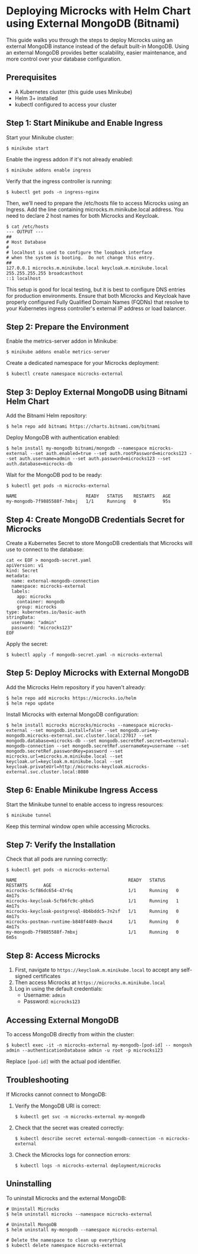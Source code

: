 # Deploying Microcks with Helm Chart using External MongoDB (Bitnami)

This guide walks you through the steps to deploy Microcks using an external MongoDB instance instead of the default built-in MongoDB. Using an external MongoDB provides better scalability, easier maintenance, and more control over your database configuration.

## Prerequisites

- A Kubernetes cluster (this guide uses Minikube)
- Helm 3+ installed
- kubectl configured to access your cluster

## Step 1: Start Minikube and Enable Ingress

Start your Minikube cluster:

```shell
$ minikube start
```

Enable the ingress addon if it's not already enabled:

```shell
$ minikube addons enable ingress
```

Verify that the ingress controller is running:

```shell
$ kubectl get pods -n ingress-nginx
```

Then, we’ll need to prepare the /etc/hosts file to access Microcks using an Ingress. Add the line containing microcks.m.minikube.local address. You need to declare 2 host names for both Microcks and Keycloak.

```shell
$ cat /etc/hosts
--- OUTPUT --- 
##
# Host Database
#
# localhost is used to configure the loopback interface
# when the system is booting.  Do not change this entry.
##
127.0.0.1 microcks.m.minikube.local keycloak.m.minikube.local
255.255.255.255 broadcasthost
::1 localhost
```

This setup is good for local testing, but it is best to configure DNS entries for production environments. Ensure that both Microcks and Keycloak have properly configured Fully Qualified Domain Names (FQDNs) that resolve to your Kubernetes ingress controller's external IP address or load balancer. 

## Step 2: Prepare the Environment

Enable the metrics-server addon in Minikube:

```shell
$ minikube addons enable metrics-server
```

Create a dedicated namespace for your Microcks deployment:

```shell
$ kubectl create namespace microcks-external
```

## Step 3: Deploy External MongoDB using Bitnami Helm Chart

Add the Bitnami Helm repository:

```shell
$ helm repo add bitnami https://charts.bitnami.com/bitnami
```

Deploy MongoDB with authentication enabled:

```shell
$ helm install my-mongodb bitnami/mongodb --namespace microcks-external --set auth.enabled=true --set auth.rootPassword=microcks123 --set auth.username=admin --set auth.password=microcks123 --set auth.database=microcks-db
```

Wait for the MongoDB pod to be ready:

```shell
$ kubectl get pods -n microcks-external 

NAME                          READY   STATUS    RESTARTS   AGE                                                  
my-mongodb-7f9885588f-7mbxj   1/1     Running   0          95s
```

## Step 4: Create MongoDB Credentials Secret for Microcks

Create a Kubernetes Secret to store MongoDB credentials that Microcks will use to connect to the database:

```shell
cat << EOF > mongodb-secret.yaml
apiVersion: v1
kind: Secret
metadata:
  name: external-mongodb-connection
  namespace: microcks-external
  labels:
    app: microcks
    container: mongodb
    group: microcks
type: kubernetes.io/basic-auth
stringData:
  username: "admin"
  password: "microcks123"
EOF
```

Apply the secret:

```shell
$ kubectl apply -f mongodb-secret.yaml -n microcks-external
```

## Step 5: Deploy Microcks with External MongoDB

Add the Microcks Helm repository if you haven't already:

```shell
$ helm repo add microcks https://microcks.io/helm
$ helm repo update
```

Install Microcks with external MongoDB configuration:

```shell
$ helm install microcks microcks/microcks --namespace microcks-external --set mongodb.install=false --set mongodb.uri=my-mongodb.microcks-external.svc.cluster.local:27017 --set mongodb.database=microcks-db --set mongodb.secretRef.secret=external-mongodb-connection --set mongodb.secretRef.usernameKey=username --set mongodb.secretRef.passwordKey=password --set microcks.url=microcks.m.minikube.local --set keycloak.url=keycloak.m.minikube.local --set keycloak.privateUrl=http://microcks-keycloak.microcks-external.svc.cluster.local:8080
```


## Step 6: Enable Minikube Ingress Access

Start the Minikube tunnel to enable access to ingress resources:

```shell
$ minikube tunnel
```

Keep this terminal window open while accessing Microcks.

## Step 7: Verify the Installation

Check that all pods are running correctly:

```shell
$ kubectl get pods -n microcks-external

NAME                                          READY   STATUS    RESTARTS      AGE
microcks-5cf86dc654-47r6q                     1/1     Running   0             4m17s
microcks-keycloak-5cfb6fc9c-phbx5             1/1     Running   1             4m17s
microcks-keycloak-postgresql-8b6bddc5-7n2sf   1/1     Running   0             4m17s
microcks-postman-runtime-b848f4489-8wxz4      1/1     Running   0             4m17s
my-mongodb-7f9885588f-7mbxj                   1/1     Running   0             6m5s
```


## Step 8: Access Microcks

1. First, navigate to `https://keycloak.m.minikube.local` to accept any self-signed certificates
2. Then access Microcks at `https://microcks.m.minikube.local`
3. Log in using the default credentials:
   - Username: `admin`
   - Password: `microcks123`

## Accessing External MongoDB

To access MongoDB directly from within the cluster:

```shell
$ kubectl exec -it -n microcks-external my-mongodb-[pod-id] -- mongosh admin --authenticationDatabase admin -u root -p microcks123
```

Replace `[pod-id]` with the actual pod identifier.


## Troubleshooting

If Microcks cannot connect to MongoDB:

1. Verify the MongoDB URI is correct:
   ```shell
   $ kubectl get svc -n microcks-external my-mongodb
   ```

2. Check that the secret was created correctly:
   ```shell
   $ kubectl describe secret external-mongodb-connection -n microcks-external
   ```

3. Check the Microcks logs for connection errors:
   ```shell
   $ kubectl logs -n microcks-external deployment/microcks
   ```

## Uninstalling

To uninstall Microcks and the external MongoDB:

```shell
# Uninstall Microcks
$ helm uninstall microcks --namespace microcks-external

# Uninstall MongoDB
$ helm uninstall my-mongodb --namespace microcks-external

# Delete the namespace to clean up everything
$ kubectl delete namespace microcks-external
```
